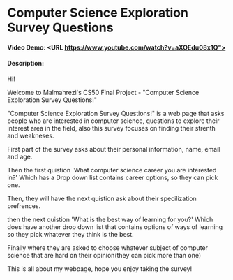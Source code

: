 # Computer Science Exploration Survey Questions
#### Video Demo:  <URL https://www.youtube.com/watch?v=aXOEdu08x1Q">
#### Description:
Hi!

Welcome to Malmahrezi's CS50 Final Project - "Computer Science Exploration Survey Questions!"

"Computer Science Exploration Survey Questions!" is a web page that asks people who are interested in computer science, questions to explore their interest area in the field, also this survey focuses on finding their strenth and weakneses.

First part of the survey asks about their personal information, name, email and age.

Then the first quistion 'What computer science career you are interested in?' Which has a Drop down list contains career options, so they can pick one.

Then, they will have the next quistion ask about their specilization prefrences.

then the next quistion 'What is the best way of learning for you?' Which does have another drop down list that contains options of ways of learning so they pick whatever they think is the best.

Finally where they are asked to choose whatever subject of computer science that are hard on their opinion(they can pick more than one)



This is all about my webpage, hope you enjoy taking the survey!
